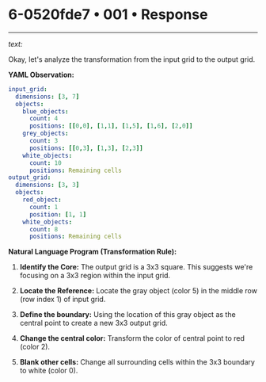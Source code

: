 # 6-0520fde7 • 001 • Response

---

*text:*

Okay, let's analyze the transformation from the input grid to the output grid.

**YAML Observation:**

```yaml
input_grid:
  dimensions: [3, 7]
  objects:
    blue_objects:
      count: 4
      positions: [[0,0], [1,1], [1,5], [1,6], [2,0]]
    grey_objects:
      count: 3
      positions: [[0,3], [1,3], [2,3]]
    white_objects:
      count: 10
      positions: Remaining cells
output_grid:
  dimensions: [3, 3]
  objects:
    red_object:
      count: 1
      position: [1, 1]
    white_objects:
      count: 8
      positions: Remaining cells
```

**Natural Language Program (Transformation Rule):**

1.  **Identify the Core:** The output grid is a 3x3 square. This suggests we're focusing on a 3x3 region within the input grid.

2.  **Locate the Reference:** Locate the gray object (color 5) in the middle row (row index 1) of input grid.

3. **Define the boundary:** Using the location of this gray object as the central point to create a new 3x3 output grid.

4.  **Change the central color:** Transform the color of central point to red (color 2).

5.  **Blank other cells:** Change all surrounding cells within the 3x3 boundary to white (color 0).

